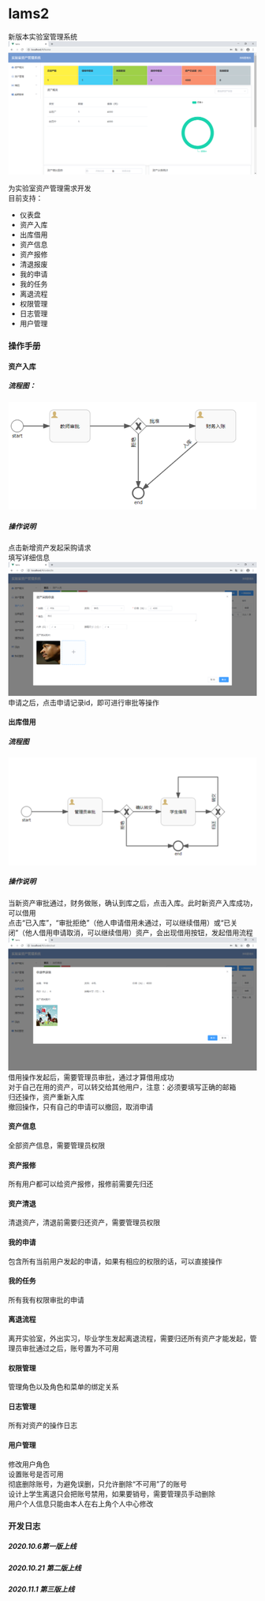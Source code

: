 # lams2
新版本实验室管理系统   
![系统展示](https://raw.githubusercontent.com/huhongjian/images/main/img/20201101232530.png)

为实验室资产管理需求开发  
目前支持：  
- 仪表盘
- 资产入库
- 出库借用
- 资产信息
- 资产报修
- 清退报废
- 我的申请
- 我的任务
- 离退流程
- 权限管理
- 日志管理
- 用户管理

### 操作手册
#### 资产入库
##### 流程图：  
![资产入库](https://raw.githubusercontent.com/huhongjian/images/main/img/Snipaste_2020-10-08_20-06-17.jpg)
##### 操作说明
点击新增资产发起采购请求  
填写详细信息  
![新资产采购申请](https://raw.githubusercontent.com/huhongjian/images/main/img/20201101232937.png)  
申请之后，点击申请记录id，即可进行审批等操作   
#### 出库借用
##### 流程图  
![资产出库](https://raw.githubusercontent.com/huhongjian/images/main/img/20201008204610.png)  
##### 操作说明
当新资产审批通过，财务做账，确认到库之后，点击入库。此时新资产入库成功，可以借用  
点击“已入库”，“审批拒绝”（他人申请借用未通过，可以继续借用）或“已关闭”（他人借用申请取消，可以继续借用）资产，会出现借用按钮，发起借用流程  
![资产借用](https://raw.githubusercontent.com/huhongjian/images/main/img/20201101233609.png)  
借用操作发起后，需要管理员审批，通过才算借用成功  
对于自己在用的资产，可以转交给其他用户，注意：必须要填写正确的邮箱  
归还操作，资产重新入库  
撤回操作，只有自己的申请可以撤回，取消申请  
#### 资产信息
全部资产信息，需要管理员权限
#### 资产报修
所有用户都可以给资产报修，报修前需要先归还
#### 资产清退
清退资产，清退前需要归还资产，需要管理员权限
#### 我的申请
包含所有当前用户发起的申请，如果有相应的权限的话，可以直接操作
#### 我的任务
所有我有权限审批的申请
#### 离退流程
离开实验室，外出实习，毕业学生发起离退流程，需要归还所有资产才能发起，管理员审批通过之后，账号置为不可用
#### 权限管理
管理角色以及角色和菜单的绑定关系
#### 日志管理
所有对资产的操作日志
#### 用户管理
修改用户角色  
设置账号是否可用  
彻底删除账号，为避免误删，只允许删除“不可用”了的账号    
设计上学生离退只会把账号禁用，如果要销号，需要管理员手动删除  
用户个人信息只能由本人在右上角个人中心修改  
### 开发日志
##### 2020.10.6第一版上线
##### 2020.10.21 第二版上线
##### 2020.11.1 第三版上线
